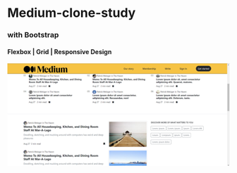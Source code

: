 # Medium-clone-study

### with Bootstrap

#### Flexbox | Grid | Responsive Design

![Medium](ss.png)
